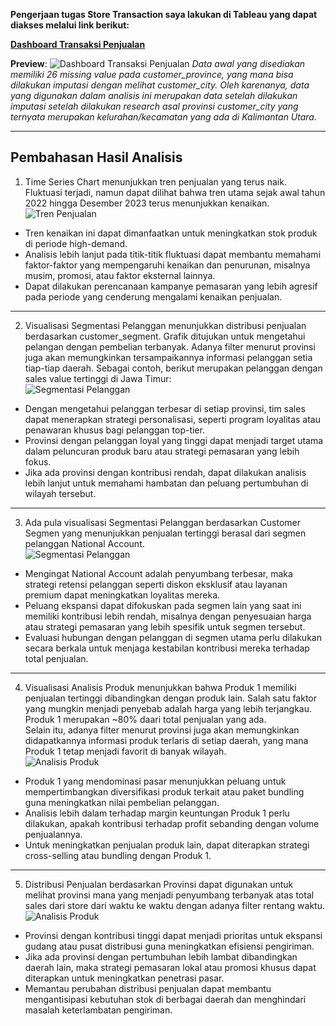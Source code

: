 **Pengerjaan tugas Store Transaction saya lakukan di Tableau yang dapat diakses melalui link berikut:**


[**Dashboard Transaksi Penjualan**](https://public.tableau.com/app/profile/bayusetia/viz/StoreTransactionInsights/DashboardTransaksiPenjualan)

**Preview**:
![**Dashboard Transaksi Penjualan**](https://drive.google.com/uc?export=view&id=1KdQ-uMBkmdKinafFGcId-uaphzDS6KMb)
_Data awal yang disediakan memiliki 26 missing value pada customer_province, yang mana bisa dilakukan imputasi dengan melihat customer_city. Oleh karenanya, data yang digunakan dalam analisis ini merupakan data setelah dilakukan imputasi setelah dilakukan research asal provinsi customer_city yang ternyata merupakan kelurahan/kecamatan yang ada di Kalimantan Utara._

---

## Pembahasan Hasil Analisis
1. Time Series Chart menunjukkan tren penjualan yang terus naik. Fluktuasi terjadi, namun dapat dilihat bahwa tren utama sejak awal tahun 2022 hingga Desember 2023 terus menunjukkan kenaikan.  
![Tren Penjualan](https://drive.google.com/uc?export=view&id=186dVO3Mhq3Ci0c4M6N9UhGRI-2hgl1Q2)
- Tren kenaikan ini dapat dimanfaatkan untuk meningkatkan stok produk di periode high-demand.
- Analisis lebih lanjut pada titik-titik fluktuasi dapat membantu memahami faktor-faktor yang mempengaruhi kenaikan dan penurunan, misalnya musim, promosi, atau faktor eksternal lainnya.
- Dapat dilakukan perencanaan kampanye pemasaran yang lebih agresif pada periode yang cenderung mengalami kenaikan penjualan.

---

2. Visualisasi Segmentasi Pelanggan menunjukkan distribusi penjualan berdasarkan customer_segment. Grafik ditujukan untuk mengetahui pelangan dengan pembelian terbanyak. Adanya filter menurut provinsi juga akan memungkinkan tersampaikannya informasi pelanggan setia tiap-tiap daerah. Sebagai contoh, berikut merupakan pelanggan dengan sales value tertinggi di Jawa Timur:  
![Segmentasi Pelanggan](https://drive.google.com/uc?export=view&id=1nHT3dzdG5jHdYss0b8qPMtEX2_Nmu-Ww)
- Dengan mengetahui pelanggan terbesar di setiap provinsi, tim sales dapat menerapkan strategi personalisasi, seperti program loyalitas atau penawaran khusus bagi pelanggan top-tier.
- Provinsi dengan pelanggan loyal yang tinggi dapat menjadi target utama dalam peluncuran produk baru atau strategi pemasaran yang lebih fokus.
- Jika ada provinsi dengan kontribusi rendah, dapat dilakukan analisis lebih lanjut untuk memahami hambatan dan peluang pertumbuhan di wilayah tersebut.

---
 
3. Ada pula visualisasi Segmentasi Pelanggan berdasarkan Customer Segmen yang menunjukkan penjualan tertinggi berasal dari segmen pelanggan National Account.  
![Segmentasi Pelanggan](https://drive.google.com/uc?export=view&id=12RnYzwzLVwSioUb_F_0LcyZVIf50RrIv)
- Mengingat National Account adalah penyumbang terbesar, maka strategi retensi pelanggan seperti diskon eksklusif atau layanan premium dapat meningkatkan loyalitas mereka.
- Peluang ekspansi dapat difokuskan pada segmen lain yang saat ini memiliki kontribusi lebih rendah, misalnya dengan penyesuaian harga atau strategi pemasaran yang lebih spesifik untuk segmen tersebut.
- Evaluasi hubungan dengan pelanggan di segmen utama perlu dilakukan secara berkala untuk menjaga kestabilan kontribusi mereka terhadap total penjualan.

---

4. Visualisasi Analisis Produk menunjukkan bahwa Produk 1 memiliki penjualan tertinggi dibandingkan dengan produk lain. Salah satu faktor yang mungkin menjadi penyebab adalah harga yang lebih terjangkau. Produk 1 merupakan ~80% daari total penjualan yang ada.  
Selain itu, adanya filter menurut provinsi juga akan memungkinkan didapatkannya informasi produk terlaris di setiap daerah, yang mana Produk 1 tetap menjadi favorit di banyak wilayah.  
![Analisis Produk](https://drive.google.com/uc?export=view&id=13QAwY_jzQpkpdeBWigj8hZnZtORYgrAH)  
- Produk 1 yang mendominasi pasar menunjukkan peluang untuk mempertimbangkan diversifikasi produk terkait atau paket bundling guna meningkatkan nilai pembelian pelanggan.
- Analisis lebih dalam terhadap margin keuntungan Produk 1 perlu dilakukan, apakah kontribusi terhadap profit sebanding dengan volume penjualannya.
- Untuk meningkatkan penjualan produk lain, dapat diterapkan strategi cross-selling atau bundling dengan Produk 1.

---

5. Distribusi Penjualan berdasarkan Provinsi dapat digunakan untuk melihat provinsi mana yang menjadi penyumbang terbanyak atas total sales dari store dari waktu ke waktu dengan adanya filter rentang waktu.  
![Analisis Produk](https://drive.google.com/uc?export=view&id=1HRgrAvsXekbMX2kFdZ_s-6se6ko3S1px)  
- Provinsi dengan kontribusi tinggi dapat menjadi prioritas untuk ekspansi gudang atau pusat distribusi guna meningkatkan efisiensi pengiriman.
- Jika ada provinsi dengan pertumbuhan lebih lambat dibandingkan daerah lain, maka strategi pemasaran lokal atau promosi khusus dapat diterapkan untuk meningkatkan penetrasi pasar.
- Memantau perubahan distribusi penjualan dapat membantu mengantisipasi kebutuhan stok di berbagai daerah dan menghindari masalah keterlambatan pengiriman.
 
